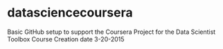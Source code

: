 # datasciencecoursera
Basic GitHub setup to support the Coursera Project for the Data Scientist Toolbox Course
Creation date 3-20-2015
